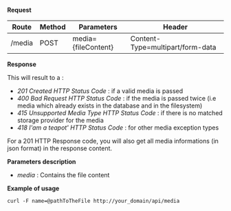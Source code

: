 **Request**

| Route           | Method | Parameters             | Header
|-----------------|--------|------------------------|----------------------------------------------------------------------------------------------------------------------------------------------------
| /media          | POST   | media={fileContent}     | Content-Type=multipart/form-data

**Response**

This will result to a :

- *201 Created HTTP Status Code* : if a valid media is passed
- *400 Bad Request HTTP Status Code* : if the media is passed twice (i.e media which already exists in the database and in the filesystem)
- *415 Unsupported Media Type HTTP Status Code* : if there is no matched storage provider for the media
- *418 I'am a teapot' HTTP Status Code* : for other media exception types

For a 201 HTTP Response code, you will also get all media informations (in json format) in the response content.

**Parameters description**

- *media* : Contains the file content

**Example of usage**

```curl 
curl -F name=@pathToTheFile http://your_domain/api/media
```